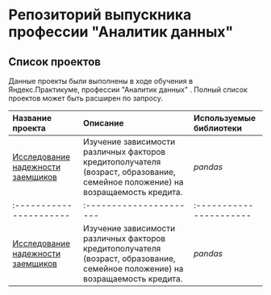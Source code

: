# Репозиторий выпускника профессии "Аналитик данных"

## Список проектов

Данные проекты были выполнены в ходе обучения в Яндекс.Практикуме, профессии "Аналитик данных" . Полный список проектов может быть расширен по запросу.

| Название проекта | Описание | Используемые библиотеки | 
| :---------------------- | :---------------------- | :---------------------- |
| [Исследование надежности заемщиков](**ccылка**) | Изучение зависимости различных факторов кредитополучателя (возраст, образование, семейное положение) на возращаемость кредита.| *pandas* |
| :---------------------- | :---------------------- | :---------------------- |
| [Исследование надежности заемщиков](**ccылка**) | Изучение зависимости различных факторов кредитополучателя (возраст, образование, семейное положение) на возращаемость кредита.| *pandas* |
